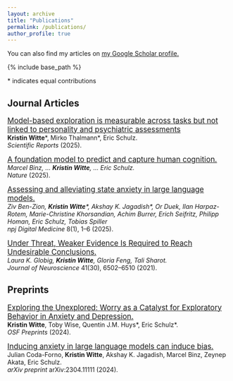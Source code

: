 ```yaml
---
layout: archive
title: "Publications"
permalink: /publications/
author_profile: true
---
```


You can also find my articles on <u><a href="{{ site.author.googlescholar }}">my Google Scholar profile</a>.</u>

{% include base_path %}

\* indicates equal contributions

## Journal Articles

[<span style="font-size:larger;">Model-based exploration is measurable across tasks but not linked to personality and psychiatric assessments</span>](https://www.nature.com/articles/s41598-025-09152-2?utm_source=rct_congratemailt&utm_medium=email&utm_campaign=oa_20250728&utm_content=10.1038/s41598-025-09152-2)  
**Kristin Witte**\*, Mirko Thalmann\*, Eric Schulz.  
*Scientific Reports* (2025).

[<span style="font-size:larger;">A foundation model to predict and capture human cognition.</span>](https://www.nature.com/articles/s41586-025-09215-4)  
*Marcel Binz, ... **Kristin Witte**, ... Eric Schulz.*  
*Nature* (2025).

[<span style="font-size:larger;">Assessing and alleviating state anxiety in large language models.</span>](https://www.nature.com/articles/s41746-025-01512-6)  
*Ziv Ben-Zion, **Kristin Witte**\*, Akshay K. Jagadish\*, Or Duek, Ilan Harpaz-Rotem, Marie-Christine Khorsandian, Achim Burrer, Erich Seifritz, Philipp Homan, Eric Schulz, Tobias Spiller*  
*npj Digital Medicine* 8(1), 1–6 (2025).

[<span style="font-size:larger;">Under Threat, Weaker Evidence Is Required to Reach Undesirable Conclusions.</span>](https://www.jneurosci.org/content/41/30/6502)  
*Laura K. Globig, **Kristin Witte**, Gloria Feng, Tali Sharot.*  
*Journal of Neuroscience* 41(30), 6502–6510 (2021).

## Preprints

[<span style="font-size:larger;">Exploring the Unexplored: Worry as a Catalyst for Exploratory Behavior in Anxiety and Depression.</span>](https://osf.io/td8xh)  
**Kristin Witte**, Toby Wise, Quentin J.M. Huys\*, Eric Schulz\*.  
*OSF Preprints* (2024).

[<span style="font-size:larger;">Inducing anxiety in large language models can induce bias.</span>](https://arxiv.org/abs/2304.11111)  
Julian Coda-Forno, **Kristin Witte**, Akshay K. Jagadish, Marcel Binz, Zeynep Akata, Eric Schulz.  
*arXiv preprint* arXiv:2304.11111 (2024).
